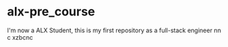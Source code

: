 # alx-pre_course
I'm now a ALX Student, this is my first repository as a full-stack engineer
nn c
xzbcnc
